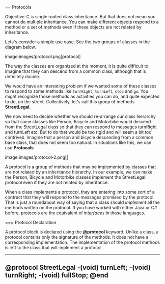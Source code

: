 
== Protocols


Objective-C is single rooted class inheritance. But that does not mean you cannot do multiple inheritance. You can make different objects respond to a method or a set of methods even if these objects are not related by inheritance. 

Lets's consider a simple use case. See the two groups of classes in the diagram below.


image:images/protocol.png[protocol]

The way the classes are organized at the moment, it is quite difficult to imagine that they can descend from a common class, although that is definitely doable. 

We would have an interesting problem if we wanted some of these classes to respond to some methods like `turnRight`, `turnLeft`, `stop` and `go`. You might recognize those methods as activities you can do, and quite expected to do, on the street. Collectively, let's call this group of methods **StreetLegal**. 

We now need to decide whether we should re-arrange our class hierarchy so that some classes like Person, Bicycle and Motorbike would descend from the StreetLegal class so that they can respond to messages turnRight and turnLeft etc. But to do that would be too rigid and will seem a bit too contrived. Imagine that a person and bicycle descending from a common base class, that does not seem too natural. In situations like this, we can use **Protocols**

image:images/protocol-2.png[]

A protocol is a group of methods that may be implemented by classes that are not related by an inheritance hierarchy. In our example, we can make the Person, Bicycle and Motorbike classes implement the StreetLegal protocol even if they are not related by inheritance.

When a class implements a protocol, they are entering into some sort of a contract that they will respond to the messages promised by the protocol. That is just a roundabout way of saying that a class should *implement* all the methods written on the protocol. If you have worked with either Java or C# before, protocols are the equivalent of *interfaces* in those languages. 

=== Protocol Declaration

A protocol block is declared using the **@protocol** keyword. Unlike a class, a protocol contains only the signature of the methods. It does not have a corresponding implementation. The implementation of the protocol methods is left to the class that will implement a protocol.

----
@protocol StreetLegal
-(void) turnLeft;
-(void) turnRight;
-(void) fullStop;
@end
----


